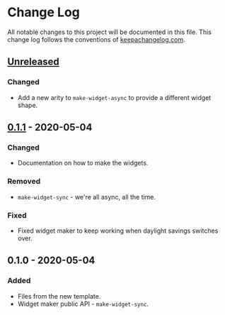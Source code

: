 # Change Log
All notable changes to this project will be documented in this file. This change log follows the conventions of [keepachangelog.com](http://keepachangelog.com/).

## [Unreleased]
### Changed
- Add a new arity to `make-widget-async` to provide a different widget shape.

## [0.1.1] - 2020-05-04
### Changed
- Documentation on how to make the widgets.

### Removed
- `make-widget-sync` - we're all async, all the time.

### Fixed
- Fixed widget maker to keep working when daylight savings switches over.

## 0.1.0 - 2020-05-04
### Added
- Files from the new template.
- Widget maker public API - `make-widget-sync`.

[Unreleased]: https://github.com/your-name/server/compare/0.1.1...HEAD
[0.1.1]: https://github.com/your-name/server/compare/0.1.0...0.1.1

